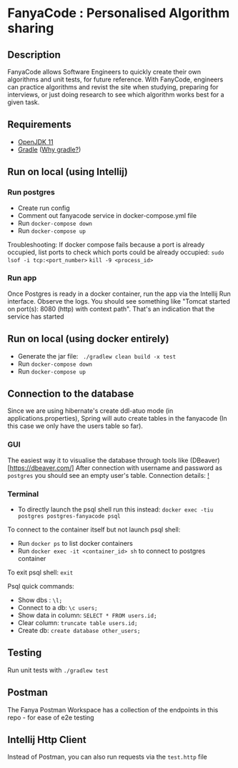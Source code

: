# FanyaCode : Personalised Algorithm sharing

## Description

FanyaCode allows Software Engineers to quickly create their own algorithms and unit tests, for future reference.
With FanyCode, engineers can practice algorithms and revist the site when studying, preparing for interviews, or just doing
research to see which algorithm works best for a given task.


## Requirements

* [OpenJDK 11](https://adoptopenjdk.net)
* [Gradle](https://gradle.org/) ([Why gradle?](https://gradle.org/maven-vs-gradle/))

## Run on local (using Intellij)

### Run postgres
- Create run config
- Comment out fanyacode service in docker-compose.yml file
- Run `docker-compose down`
- Run `docker-compose up`

Troubleshooting: If docker compose fails because a port is already occupied,  list ports to check which ports could be already occupied:
`sudo lsof -i tcp:<port_number>`
`kill -9 <process_id>`

### Run app
Once Postgres is ready in a docker container,  run the app via the Intellij Run interface.
Observe the logs. You should see something like "Tomcat started on port(s): 8080 (http) with context path". That's an indication that the service
has started

## Run on local (using docker entirely)
- Generate the jar file: ` ./gradlew clean build -x test`
- Run `docker-compose down`
- Run `docker-compose up`

## Connection to the database
Since we are using hibernate's create ddl-atuo mode (in applications.properties), Spring will auto create tables in the
fanyacode (In this case we only have the users table so far).

### GUI
The easiest way it to visualise the database through tools like (DBeaver)[https://dbeaver.com/]
After connection with username and password as `postgres` you should see an empty user's table.
Connection details: [!](src/main/resources/postgresl-readme-screenshot.png)


### Terminal
- To directly launch the psql shell run this instead: `docker exec -tiu postgres postgres-fanyacode psql`

To connect to the container itself but not launch psql shell:
- Run `docker ps` to list docker containers
- Run `docker exec -it <container_id> sh` to connect to postgres container

To exit psql shell: `exit`

Psql quick commands:
- Show dbs : `\l;`
- Connect to a db: `\c users;`
- Show data in column: `SELECT * FROM users.id;`
- Clear column: `truncate table users.id;`
- Create db: `create database other_users;`

## Testing
Run unit tests with `./gradlew test`

## Postman 
The Fanya Postman Workspace has a collection of the endpoints in this repo - for ease of e2e testing

## Intellij Http Client
Instead of Postman, you can also run requests via the `test.http` file

